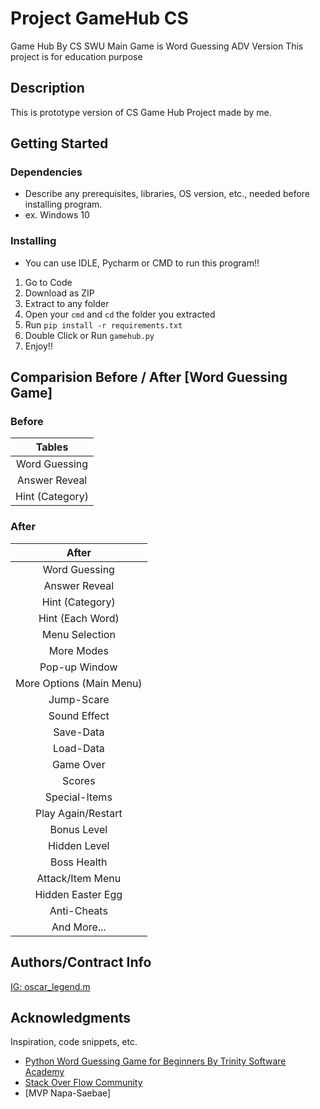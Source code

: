 # Project GameHub CS
Game Hub By CS SWU
Main Game is Word Guessing ADV Version
This project is for education purpose

## Description

This is prototype version of CS Game Hub Project made by me.

## Getting Started

### Dependencies

* Describe any prerequisites, libraries, OS version, etc., needed before installing program.
* ex. Windows 10

### Installing

* You can use IDLE, Pycharm or CMD to run this program!!
1. Go to Code
2. Download as ZIP
3. Extract to any folder
4. Open your `cmd` and `cd` the folder you extracted
5. Run `pip install -r requirements.txt`
6. Double Click or Run `gamehub.py`
7. Enjoy!!

## Comparision Before / After [Word Guessing Game]

### Before
| Tables              |
|:-------------------:|
| Word Guessing       |
| Answer Reveal       |
| Hint (Category)     |

### After
| After                     |
|:-------------------------:|
| Word Guessing             |
| Answer Reveal             |
| Hint (Category)           |
| Hint (Each Word)          |
| Menu Selection            |
| More Modes                |
| Pop-up Window             |
| More Options (Main Menu)  |
| Jump-Scare                |
| Sound Effect              |
| Save-Data                 |
| Load-Data                 |
| Game Over                 |
| Scores                    |
| Special-Items             |
| Play Again/Restart        |
| Bonus Level               |
| Hidden Level              |
| Boss Health               |
| Attack/Item Menu          |
| Hidden Easter Egg         |
| Anti-Cheats               |
| And More...               |

## Authors/Contract Info

[IG: oscar_legend.m](https://www.instagram.com/oscar_legend.m)

## Acknowledgments

Inspiration, code snippets, etc.
* [Python Word Guessing Game for Beginners By Trinity Software Academy](https://www.youtube.com/watch?v=oPppxUduFFE)
* [Stack Over Flow Community](https://stackoverflow.com)
* [MVP Napa-Saebae]
